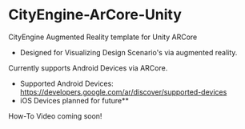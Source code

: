 # CityEngine-ArCore-Unity
CityEngine Augmented Reality template for Unity ARCore
- Designed for Visualizing Design Scenario's via augmented reality.

Currently supports Android Devices via ARCore.
- Supported Android Devices: https://developers.google.com/ar/discover/supported-devices
- iOS Devices planned for future**

How-To Video coming soon!

